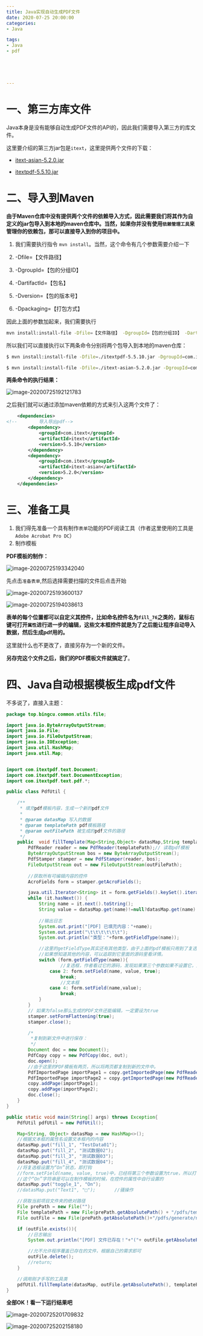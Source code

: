 ```yaml
---
title: Java实现自动生成PDF文件
date: 2020-07-25 20:00:00
categories:
- Java

tags:
- Java
- pdf





---
```




# 一、第三方库文件

Java本身是没有能够自动生成PDF文件的API的，因此我们需要导入第三方的库文件。

这里要介绍的第三方jar包是`itext`，这里提供两个文件的下载：

- [itext-asian-5.2.0.jar](/download/itext-asian-5.2.0.jar)

- [itextpdf-5.5.10.jar](/download/itextpdf-5.5.10.jar)

# 二、导入到Maven

**由于Maven仓库中没有提供两个文件的依赖导入方式，因此需要我们将其作为自定义的jar包导入到本地的maven仓库中。当然，如果你并没有使用`依赖管理工具`来管理你的依赖包，那可以直接导入到你的项目中。**



1. 我们需要执行指令 `mvn install`。当然，这个命令有几个参数需要介绍一下

2. -Dfile=【文件路径】
3. -DgroupId=【包的分组ID】
4. -DartifactId=【包名】
5. -Dversion=【包的版本号】
6. -Dpackaging=【打包方式】

因此上面的参数加起来，我们需要执行

```sh
mvn install:install-file -Dfile=【文件路径】 -DgroupId=【包的分组ID】 -DartifactId=【包名】 -Dversion=【包的版本号】 -Dpackaging=【打包方式】
```

所以我们可以直接执行以下两条命令分别将两个包导入到本地的maven仓库：

```sh
$ mvn install:install-file -Dfile=./itextpdf-5.5.10.jar -DgroupId=com.itext -DartifactId=itext -Dversion=5.5.10 -Dpackaging=jar
```

```sh
$ mvn install:install-file -Dfile=./itext-asian-5.2.0.jar -DgroupId=com.itext -DartifactId=itext-asian -Dversion=5.2.0 -Dpackaging=jar
```

**两条命令的执行结果：**

![image-20200725192121783](Java%E5%AE%9E%E7%8E%B0%E8%87%AA%E5%8A%A8%E7%94%9F%E6%88%90PDF%E6%96%87%E4%BB%B6/image-20200725192121783.png)

之后我们就可以通过添加maven依赖的方式来引入这两个文件了：

```xml
    <dependencies>
<!--        导入导出pdf-->
        <dependency>
            <groupId>com.itext</groupId>
            <artifactId>itext</artifactId>
            <version>5.5.10</version>
        </dependency>
        <dependency>
            <groupId>com.itext</groupId>
            <artifactId>itext-asian</artifactId>
            <version>5.2.0</version>
        </dependency>
    </dependencies>
```





# 三、准备工具

1. 我们得先准备一个具有制作`表单`功能的PDF阅读工具（作者这里使用的工具是`Adobe Acrobat Pro DC`）
2. 制作模板

**PDF模板的制作：**

![image-20200725193342040](Java%E5%AE%9E%E7%8E%B0%E8%87%AA%E5%8A%A8%E7%94%9F%E6%88%90PDF%E6%96%87%E4%BB%B6/image-20200725193342040.png)





先点击`准备表单`,然后选择需要扫描的文件后点击开始

![image-20200725193600137](Java%E5%AE%9E%E7%8E%B0%E8%87%AA%E5%8A%A8%E7%94%9F%E6%88%90PDF%E6%96%87%E4%BB%B6/image-20200725193600137.png)



![image-20200725194038613](Java%E5%AE%9E%E7%8E%B0%E8%87%AA%E5%8A%A8%E7%94%9F%E6%88%90PDF%E6%96%87%E4%BB%B6/image-20200725194038613.png)

**表单的每个位置都可以自定义其控件，比如命名控件名为`fill_76`之类的，鼠标右键可打开`属性`进行进一步的编辑，这些文本框控件就是为了之后能让程序自动导入数据，然后生成pdf用的。**

这里就什么也不更改了，直接另存为一个新的文件。



**另存完这个文件之后，我们的PDF模板文件就搞定了**。



# 四、Java自动根据模板生成pdf文件



不多说了，直接入主题：

```java
package top.bingcu.common.utils.file;

import java.io.ByteArrayOutputStream;
import java.io.File;
import java.io.FileOutputStream;
import java.io.IOException;
import java.util.HashMap;
import java.util.Map;


import com.itextpdf.text.Document;
import com.itextpdf.text.DocumentException;
import com.itextpdf.text.pdf.*;

public class PdfUtil {

    /**
     * 填充pdf模板内容，生成一个新的pdf文件
     *
     * @param datasMap 写入的数据
	 * @param templatePath pdf模板路径
     * @param outFilePath 被生成的pdf文件的路径
     */
    public  void fillTemplate(Map<String,Object> datasMap,String templatePath,String outFilePath) throws IOException, DocumentException {
        PdfReader reader = new PdfReader(templatePath);// 读取pdf模板
        ByteArrayOutputStream bos = new ByteArrayOutputStream();
        PdfStamper stamper = new PdfStamper(reader, bos);
        FileOutputStream out = new FileOutputStream(outFilePath);
        
        //获取所有可编辑内容的控件
        AcroFields form = stamper.getAcroFields();

        java.util.Iterator<String> it = form.getFields().keySet().iterator();
        while (it.hasNext()) {
            String name = it.next().toString();
            String value = datasMap.get(name)!=null?datasMap.get(name).toString():null;
            
            //输出日志
            System.out.print("[PDF] 已填充内容："+name);
            System.out.print("\t\t\t\t\t\t");
            System.out.println("类型："+form.getFieldType(name));

            //这里的getFieldType其实还有其他类型，由于上面的pdf模板只用到了复选框和文本框，因此就只列出这两个。
            //如果想知道其他的内容，可以追踪到它里面的源码里看详情。
            switch (form.getFieldType(name)){
                    //复选框，作者看过它的源码，发现如果第三个参数如果不设置它，而是像文本宽那样调用它，那复选框勾选的默认样式将不是打钩，而是打叉
                case 2: form.setField(name, value, true);
                    break;
                    //文本框
                case 4: form.setField(name,value);
                    break;
            }
        }
        // 如果为false那么生成的PDF文件还能编辑，一定要设为true
        stamper.setFormFlattening(true);
        stamper.close();

        /*
         *复制到新文件中进行保存：
         */
        Document doc = new Document();
        PdfCopy copy = new PdfCopy(doc, out);
        doc.open();
        //由于这里的PDF模板有两页，所以将两页都复制到新的文件中。
        PdfImportedPage importPage1 = copy.getImportedPage(new PdfReader(bos.toByteArray()), 1);
        PdfImportedPage importPage2 = copy.getImportedPage(new PdfReader(bos.toByteArray()), 2);
        copy.addPage(importPage1);
        copy.addPage(importPage2);
        doc.close();
    }
}
```





```java
public static void main(String[] args) throws Exception{
    PdfUtil pdfUtil = new PdfUtil();

    Map<String, Object> datasMap = new HashMap<>();
    //根据文本框的属性名设置文本框内的内容
    datasMap.put("fill_1", "TestData01");
    datasMap.put("fill_2", "测试数据02");
    datasMap.put("fill_3", "测试数据03");
    datasMap.put("fill_4", "测试数据04");
    //将复选框设置为“On”状态，即打钩
    //form.setField(name, value, true)中，已经将第三个参数设置为true，所以打钩，否则默认打叉
    //这个“On”字符串是可以在制作模板的时候，在控件的属性中自行设置的
    datasMap.put("toggle_1", "On");
    //datasMap.put("Text1", "□");		//骚操作

    //获取当前项目文件夹的绝对路径
    File prePath = new File("");
    File templatePath = new File(prePath.getAbsolutePath() + "/pdfs/template/pdfTemplate.pdf");
    File outFile = new File(prePath.getAbsolutePath()+"/pdfs/generate/new.pdf");

    if (outFile.exists()){
        //日志输出
        System.out.println("[PDF] 文件已存在！"+"("+ outFile.getAbsoluteFile()+")");

        //允不允许程序覆盖已存在的文件，根据自己的需求即可
        outFile.delete();
        //return;
    }

    //调用刚才手写的工具类
    pdfUtil.fillTemplate(datasMap, outFile.getAbsolutePath(), templatePath.getAbsolutePath());
}
```



**全部OK！看一下运行结果吧**

![image-20200725201709832](Java%E5%AE%9E%E7%8E%B0%E8%87%AA%E5%8A%A8%E7%94%9F%E6%88%90PDF%E6%96%87%E4%BB%B6/image-20200725201709832.png)





![image-20200725202158180](Java%E5%AE%9E%E7%8E%B0%E8%87%AA%E5%8A%A8%E7%94%9F%E6%88%90PDF%E6%96%87%E4%BB%B6/image-20200725202158180.png)